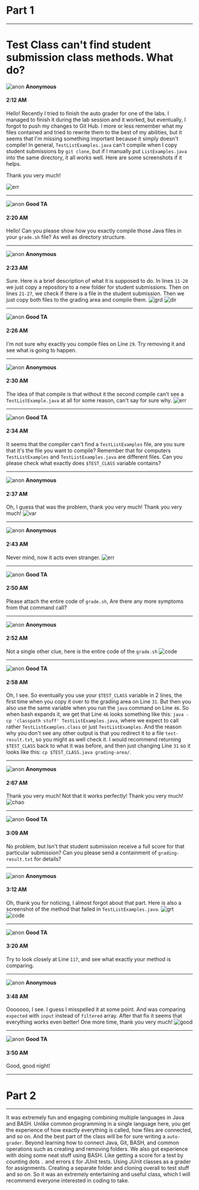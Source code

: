 # Part 1

---
# Test Class can't find student submission class methods. What do? 
![anon](img/av-1.png)  **Anonymous**
#### 2:12 AM
Hello! Recently I tried to finish the auto grader for one of the labs. I managed to finish it during the lab session and it worked, but eventually, I forgot to push my changes to Git Hub.
I more or less remember what my files contained and tried to rewrite them to the best of my abilities, but it seems that I'm missing something important because it simply doesn't compile! 
In general, `TestListExamples.java` can't compile when I copy student submissions by `git clone`, but if I manually put `ListExamples.java` into the same directory, it all works well.
Here are some screenshots if it helps.

Thank you very much!

![err](img/ts-1.png) 

---
![anon](img/av-1.png) **Good TA**
#### 2:20 AM
Hello! Can you please show how you exactly compile those Java files in your `grade.sh` file? As well as directory structure. 

---
![anon](img/av-1.png)  **Anonymous**
#### 2:23 AM
Sure. Here is a brief description of what it is supposed to do. In lines `11-20` we just copy a repository to a new folder for student submissions. Then on lines `21-27`, we check if there is a file in the student submission.
Then we just copy both files to the grading area and compile them.
![grd](img/ts-3.png) 
![dir](img/ts-2.png) 

---
![anon](img/av-1.png) **Good TA**
#### 2:26 AM
I'm not sure why exactly you compile files on Line `29`. Try removing it and see what is going to happen.

---
![anon](img/av-1.png)  **Anonymous**
#### 2:30 AM
The idea of that compile is that without it the second compile can't see a `TestListExample.java` at all for some reason, can't say for sure why.
![err](img/ts-4.png) 

---
![anon](img/av-1.png) **Good TA**
#### 2:34 AM
It seems that the compiler can't find a `TestListExamples` file, are you sure that it's the file you want to compile? Remember that for computers `TestListExamples` and `TestListExamples.java` are different files.
Can you please check what exactly does `$TEST_CLASS` variable contains? 

---
![anon](img/av-1.png)  **Anonymous**
#### 2:37 AM
Oh, I guess that was the problem, thank you very much! Thank you very much!
![var](img/ts-5.png) 

---
![anon](img/av-1.png)  **Anonymous**
#### 2:43 AM
Never mind, now it acts even stranger.
![err](img/ts-6.png) 

---
![anon](img/av-1.png) **Good TA**
#### 2:50 AM
Please attach the entire code of `grade.sh`, Are there any more symptoms from that command call?

---
![anon](img/av-1.png)  **Anonymous**
#### 2:52 AM
Not a single other clue, here is the entire code of the `grade.sh`
![code](img/ts-7.png) 

---
![anon](img/av-1.png) **Good TA**
#### 2:58 AM
Oh, I see. So eventually you use your `$TEST_CLASS` variable in 2 lines, the first time when you copy it over to the grading area on Line `31`. But then you also use the same variable when you run the `java` command on Line `46`.
So when bash expands it, we get that Line `46` looks something like this: `java -cp 'classpath stuff' TestListExamples.java`, where we expect to call rather `TestListExamples.class` or just `TestListExamples`.
And the reason why you don't see any other output is that you redirect it to a file `test-result.txt`, so you might as well check it. 
I would recommend returning `$TEST_CLASS` back to what it was before, and then just changing Line `31` so it looks like this: `cp $TEST_CLASS.java grading-area/`.

---
![anon](img/av-1.png)  **Anonymous**
#### 2:67 AM
Thank you very much! Not that it works perfectly! Thank you very much!
![chao](img/ts-8.png) 

---
![anon](img/av-1.png) **Good TA**
#### 3:09 AM
No problem, but Isn't that student submission receive a full score for that particular submission? Can you please send a containment of `grading-result.txt` for details?

---
![anon](img/av-1.png)  **Anonymous**
#### 3:12 AM
Oh, thank you for noticing, I almost forgot about that part. Here is also a screenshot of the method that failed in `TestListExamples.java`.
![grt](img/ts-9.png) 
![code](img/ts-10.png) 

---
![anon](img/av-1.png) **Good TA**
#### 3:20 AM
Try to look closely at Line `117`, and see what exactly your method is comparing. 

---
![anon](img/av-1.png)  **Anonymous**
#### 3:48 AM
Ooooooo, I see. I guess I misspelled it at some point. And was comparing `expected` with `input` instead of `filtered` array. After that fix it seems that everything works even better! 
One more time, thank you very much!
![good](img/ts-11.png)


---
![anon](img/av-1.png) **Good TA**
#### 3:50 AM
Good, good night! 

---
# Part 2

---
It was extremely fun and engaging combining multiple languages in Java and BASH. Unlike common programming in a single language here, you get the experience of how exactly everything is called, how files are connected, and so on.
And the best part of the class will be for sure writing a `auto-grader`. Beyond learning how to connect Java, Git, BASH, and common operations such as creating and removing folders.
We also got experience with doing some neat stuff using BASH. Like getting a score for a test by counting dots `.` and errors `E` for JUnit tests. Using JUnit classes as a grader for assignments. Creating a separate folder and cloning overall to test stuff and so on.
So it was an extremely entertaining and useful class, which I will recommend everyone interested in coding to take. 
